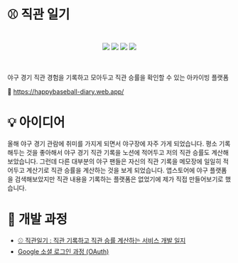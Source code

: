 # ⚾️ 직관 일기

<div align=center>
<br/>
 <img src="https://img.shields.io/badge/React-61DAFB?style=flat-square&logo=React&logoColor=black"/>
  <img src="https://img.shields.io/badge/Typescript-3178C6?style=flat-square&logo=Typescript&logoColor=white"/>
  <img src="https://img.shields.io/badge/Firebase-FFCA28?style=flat-square&logo=firebase&logoColor=black"/>
  <img src="https://img.shields.io/badge/styled components-DB7093?style=flat-square&logo=styled-components&logoColor=white"/>
  <br/><br/>
</div><br/>

야구 경기 직관 경험을 기록하고 모아두고 직관 승률을 확인할 수 있는 아카이빙 플랫폼

🔗 https://happybaseball-diary.web.app/

# 💡 아이디어

올해 야구 경기 관람에 취미를 가지게 되면서 야구장에 자주 가게 되었습니다. 평소 기록해두는 것을 좋아해서 야구 경기 직관 기록을 노션에 적어두고 저의 직관 승률도 계산해보았습니다. 그런데 다른 대부분의 야구 팬들은 자신의 직관 기록을 메모장에 일일히 적어두고 계산기로 직관 승률을 계산하는 것을 보게 되었습니다. 앱스토어에 야구 플랫폼을 검색해보았지만 직관 내용을 기록하는 플랫폼은 없었기에 제가 직접 만들어보기로 했습니다.

# 📝 개발 과정

- [⚾️ 직관일기 : 직관 기록하고 직관 승률 계산하는 서비스 개발 일지](https://inner-stella.tistory.com/entry/%E2%9A%BE%EF%B8%8F-%EC%A7%81%EA%B4%80%EC%9D%BC%EA%B8%B0-%EC%A7%81%EA%B4%80-%EA%B8%B0%EB%A1%9D%ED%95%98%EA%B3%A0-%EC%A7%81%EA%B4%80-%EC%8A%B9%EB%A5%A0-%EA%B3%84%EC%82%B0%ED%95%98%EB%8A%94-%EC%84%9C%EB%B9%84%EC%8A%A4-%EA%B0%9C%EB%B0%9C-%EC%9D%BC%EC%A7%80)
- [Google 소셜 로그인 과정 (OAuth)](https://inner-stella.tistory.com/entry/Google-%EC%86%8C%EC%85%9C-%EB%A1%9C%EA%B7%B8%EC%9D%B8-%EA%B5%AC%ED%98%84%ED%95%98%EA%B8%B0-OAuth)
